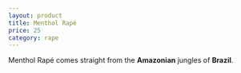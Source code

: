 ```yaml
---
layout: product
title: Menthol Rapé
price: 25
category: rape
---
```


Menthol Rapé comes straight from the **Amazonian** jungles of **Brazil**.